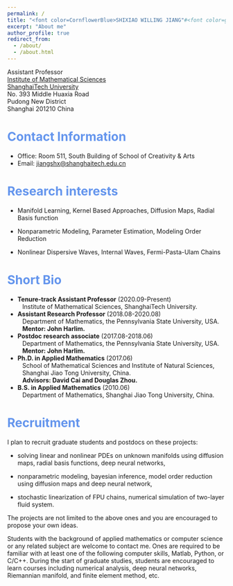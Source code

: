 ```yaml
---
permalink: /
title: "<font color=CornflowerBlue>SHIXIAO WILLING JIANG"#<font color=gray size=72>
excerpt: "About me"
author_profile: true
redirect_from: 
  - /about/
  - /about.html
---
```


Assistant Professor  
[Institute of Mathematical Sciences](https://ims.shanghaitech.edu.cn/)  
[ShanghaiTech University](https://www.shanghaitech.edu.cn/)  
No. 393 Middle Huaxia Road  
Pudong New District  
Shanghai 201210 China  

# <font color=CornflowerBlue>Contact Information</font>

- Office: Room 511, South Building of School of Creativity & Arts 
- Email: jiangshx@shanghaitech.edu.cn  

# <font color=CornflowerBlue>Research interests</font>

- Manifold Learning, Kernel Based Approaches, Diffusion Maps, Radial Basis function <br>

- Nonparametric Modeling, Parameter Estimation, Modeling Order Reduction <br>
  
- Nonlinear Dispersive Waves, Internal Waves, Fermi-Pasta-Ulam Chains <br>
  
# <font color=CornflowerBlue>Short Bio</font>

- <b>Tenure-track Assistant Professor</b> (2020.09-Present) <br> &ensp; Institute of Mathematical Sciences, ShanghaiTech University.
- <b>Assistant Research Professor</b> (2018.08-2020.08) <br> &ensp; Department of Mathematics, the Pennsylvania State University, USA. <br>
  &ensp; <b>Mentor: John Harlim.</b> <br>
- <b>Postdoc research associate</b> (2017.08-2018.06) <br> &ensp; Department of Mathematics, the Pennsylvania State University, USA. <br>
  &ensp; <b>Mentor: John Harlim.</b> <br>
- <b>Ph.D. in Applied Mathematics</b> (2017.06) <br> 
  &ensp; School of Mathematical Sciences and Institute of Natural Sciences, <br> &ensp; Shanghai Jiao Tong University, China.  <br> 
  &ensp; <b>Advisors: David Cai and Douglas Zhou.</b> <br>
- <b>B.S. in Applied Mathematics</b> (2010.06) <br> &ensp; Department of Mathematics, Shanghai Jiao Tong University, China.

# <font color=CornflowerBlue>Recruitment</font>
  
I plan to recruit graduate students and postdocs on these projects: <br>

- solving linear and nonlinear PDEs on unknown manifolds using diffusion maps, radial basis functions, deep neural networks, <br>

- nonparametric modeling, bayesian inference, model order reduction using diffusion maps and deep neural network, <br>

- stochastic linearization of FPU chains, numerical simulation of two-layer fluid system. <br>

The projects are not limited to the above ones and you are encouraged to propose your own ideas. <br>

Students with the background of applied mathematics or computer science or any related subject are welcome to contact me. Ones are required to be familiar with at least one of the following computer skills, Matlab, Python, or C/C++. During the start of graduate studies, students are encouraged to learn courses including numerical analysis, deep neural networks, Riemannian manifold, and finite element method, etc. <br>


